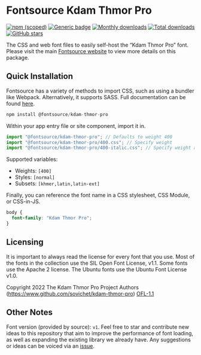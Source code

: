 # Fontsource Kdam Thmor Pro

[![npm (scoped)](https://img.shields.io/npm/v/@fontsource/kdam-thmor-pro?color=brightgreen)](https://www.npmjs.com/package/@fontsource/kdam-thmor-pro) [![Generic badge](https://img.shields.io/badge/fontsource-passing-brightgreen)](https://github.com/fontsource/fontsource) [![Monthly downloads](https://badgen.net/npm/dm/@fontsource/kdam-thmor-pro)](https://github.com/fontsource/fontsource) [![Total downloads](https://badgen.net/npm/dt/@fontsource/kdam-thmor-pro)](https://github.com/fontsource/fontsource) [![GitHub stars](https://img.shields.io/github/stars/fontsource/fontsource.svg?style=social&label=Star)](https://github.com/fontsource/fontsource/stargazers)

The CSS and web font files to easily self-host the “Kdam Thmor Pro” font. Please visit the main [Fontsource website](https://fontsource.org/fonts/kdam-thmor-pro) to view more details on this package.

## Quick Installation

Fontsource has a variety of methods to import CSS, such as using a bundler like Webpack. Alternatively, it supports SASS. Full documentation can be found [here](https://fontsource.org/docs/getting-started/introduction).

```javascript
npm install @fontsource/kdam-thmor-pro
```

Within your app entry file or site component, import it in.

```javascript
import "@fontsource/kdam-thmor-pro"; // Defaults to weight 400
import "@fontsource/kdam-thmor-pro/400.css"; // Specify weight
import "@fontsource/kdam-thmor-pro/400-italic.css"; // Specify weight and style

```

Supported variables:
- Weights: `[400]`
- Styles: `[normal]`
- Subsets: `[khmer,latin,latin-ext]`

Finally, you can reference the font name in a CSS stylesheet, CSS Module, or CSS-in-JS.

```css
body {
  font-family: "Kdam Thmor Pro";
}
```

## Licensing
It is important to always read the license for every font that you use.
Most of the fonts in the collection use the SIL Open Font License, v1.1. Some fonts use the Apache 2 license. The Ubuntu fonts use the Ubuntu Font License v1.0.

Copyright 2022 The Kdam Thmor Pro Project Authors (https://www.github.com/sovichet/kdam-thmor-pro)
[OFL-1.1](http://scripts.sil.org/OFL)

## Other Notes
Font version (provided by source): `v1`.
Feel free to star and contribute new ideas to this repository that aim to improve the performance of font loading, as well as expanding the existing library we already have. Any suggestions or ideas can be voiced via an [issue](https://github.com/fontsource/fontsource/issues).